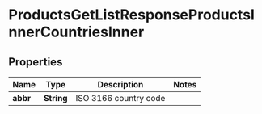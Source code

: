 

# ProductsGetListResponseProductsInnerCountriesInner


## Properties

| Name | Type | Description | Notes |
|------------ | ------------- | ------------- | -------------|
|**abbr** | **String** | ISO 3166 country code |  |



